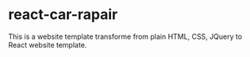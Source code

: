 # react-car-rapair
This is a website template transforme from plain HTML, CSS, JQuery to React website template.

